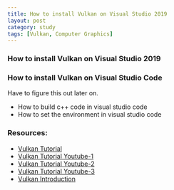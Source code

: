 ```yaml
---
title: How to install Vulkan on Visual Studio 2019
layout: post
category: study
tags: [Vulkan, Computer Graphics]
---
```


### How to install Vulkan on Visual Studio 2019


### How to install Vulkan on Visual Studio Code 
Have to figure this out later on.
- How to build c++ code in visual studio code
- How to set the environment in visual studio code

### Resources:
- [Vulkan Tutorial](https://vulkan-tutorial.com/Development_environment)
- [Vulkan Tutorial Youtube-1](https://www.youtube.com/watch?v=lr93-_cC8v4&list=PL8327DO66nu9qYVKLDmdLW_84-yE4auCR&index=2&ab_channel=BrendanGalea)
- [Vulkan Tutorial Youtube-2](https://www.youtube.com/watch?v=tRQ3zqCiKdQ&list=PLFAIgTeqcARkeHm-RimFyKET6IZPxlBSt&index=2&t=432s&ab_channel=Cakez)
- [Vulkan Tutorial Youtube-3](https://www.youtube.com/watch?v=DYuLHRsvZwk&t=2s&ab_channel=OGLDEV)
- [Vulkan Introduction](https://openmynotepad.tistory.com/81)